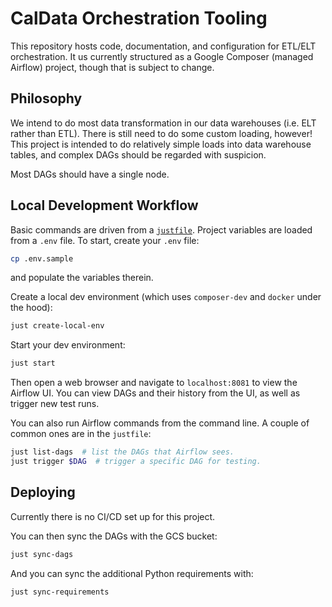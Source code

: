 # CalData Orchestration Tooling

This repository hosts code, documentation, and configuration for ETL/ELT orchestration.
It us currently structured as a Google Composer (managed Airflow) project,
though that is subject to change.


## Philosophy

We intend to do most data transformation in our data warehouses (i.e. ELT rather than ETL).
There is still need to do some custom loading, however!
This project is intended to do relatively simple loads into data warehouse tables,
and complex DAGs should be regarded with suspicion.

Most DAGs should have a single node.

## Local Development Workflow

Basic commands are driven from a [`justfile`](https://just.systems/man/en/).
Project variables are loaded from a `.env` file. To start, create your `.env` file:

```bash
cp .env.sample
```
and populate the variables therein.

Create a local dev environment (which uses `composer-dev` and `docker` under the hood):

```bash
just create-local-env
```

Start your dev environment:

```bash
just start
```

Then open a web browser and navigate to `localhost:8081` to view the Airflow UI.
You can view DAGs and their history from the UI, as well as trigger new test runs.

You can also run Airflow commands from the command line.
A couple of common ones are in the `justfile`:

```bash
just list-dags  # list the DAGs that Airflow sees.
just trigger $DAG  # trigger a specific DAG for testing.
```

## Deploying

Currently there is no CI/CD set up for this project.

You can then sync the DAGs with the GCS bucket:

```bash
just sync-dags
```

And you can sync the additional Python requirements with:

```bash
just sync-requirements
```
